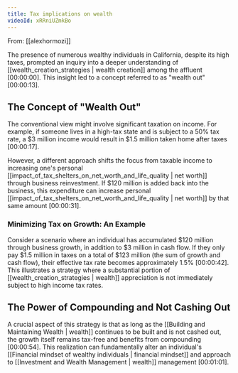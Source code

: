 ```yaml
---
title: Tax implications on wealth
videoId: xRRniUZmkBo
---
```


From: [[alexhormozi]] <br/> 

The presence of numerous wealthy individuals in California, despite its high taxes, prompted an inquiry into a deeper understanding of [[wealth_creation_strategies | wealth creation]] among the affluent <a class="yt-timestamp" data-t="00:00:00">[00:00:00]</a>. This insight led to a concept referred to as "wealth out" <a class="yt-timestamp" data-t="00:00:13">[00:00:13]</a>.

## The Concept of "Wealth Out"

The conventional view might involve significant taxation on income. For example, if someone lives in a high-tax state and is subject to a 50% tax rate, a $3 million income would result in $1.5 million taken home after taxes <a class="yt-timestamp" data-t="00:00:17">[00:00:17]</a>.

However, a different approach shifts the focus from taxable income to increasing one's personal [[impact_of_tax_shelters_on_net_worth_and_life_quality | net worth]] through business reinvestment. If $120 million is added back into the business, this expenditure can increase personal [[impact_of_tax_shelters_on_net_worth_and_life_quality | net worth]] by that same amount <a class="yt-timestamp" data-t="00:00:31">[00:00:31]</a>.

### Minimizing Tax on Growth: An Example

Consider a scenario where an individual has accumulated $120 million through business growth, in addition to $3 million in cash flow. If they only pay $1.5 million in taxes on a total of $123 million (the sum of growth and cash flow), their effective tax rate becomes approximately 1.5% <a class="yt-timestamp" data-t="00:00:42">[00:00:42]</a>. This illustrates a strategy where a substantial portion of [[wealth_creation_strategies | wealth]] appreciation is not immediately subject to high income tax rates.

## The Power of Compounding and Not Cashing Out

A crucial aspect of this strategy is that as long as the [[Building and Maintaining Wealth | wealth]] continues to be built and is not cashed out, the growth itself remains tax-free and benefits from compounding <a class="yt-timestamp" data-t="00:00:54">[00:00:54]</a>. This realization can fundamentally alter an individual's [[Financial mindset of wealthy individuals | financial mindset]] and approach to [[Investment and Wealth Management | wealth]] management <a class="yt-timestamp" data-t="00:01:01">[00:01:01]</a>.